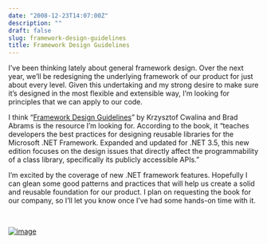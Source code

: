 ```yaml
---
date: "2008-12-23T14:07:00Z"
description: ""
draft: false
slug: framework-design-guidelines
title: Framework Design Guidelines
---
```



I’ve been thinking lately about general framework design. Over the next year, we’ll be redesigning the underlying framework of our product for just about every level. Given this undertaking and my strong desire to make sure it’s designed in the most flexible and extensible way, I’m looking for principles that we can apply to our code.

I think “[Framework Design Guidelines](http://www.amazon.com/gp/product/0321545613?ie=UTF8&tag=marblog-20&linkCode=as2&camp=1789&creative=390957&creativeASIN=0321545613)” by Krzysztof Cwalina and Brad Abrams is the resource I’m looking for. According to the book, it “teaches developers the best practices for designing reusable libraries for the Microsoft .NET Framework. Expanded and updated for .NET 3.5, this new edition focuses on the design issues that directly affect the programmability of a class library, specifically its publicly accessible APIs.”

I’m excited by the coverage of new .NET framework features. Hopefully I can glean some good patterns and practices that will help us create a solid and reusable foundation for our product. I plan on requesting the book for our company, so I’ll let you know once I’ve had some hands-on time with it.

 

[![image](http://ecx.images-amazon.com/images/I/51mBe8sJ4uL._BO2,204,203,200_PIsitb-sticker-arrow-click,TopRight,35,-76_AA300_SH20_OU01_.jpg "image")](http://www.amazon.com/gp/product/0321545613?ie=UTF8&tag=marblog-20&linkCode=as2&camp=1789&creative=390957&creativeASIN=0321545613)

